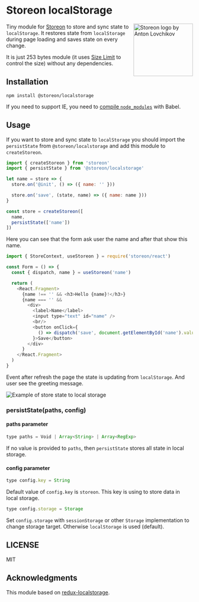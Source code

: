 # Storeon localStorage

<img src="https://storeon.github.io/storeon/logo.svg" align="right"
     alt="Storeon logo by Anton Lovchikov" width="160" height="142">

Tiny module for [Storeon] to store and sync state to `localStorage`. It restores state from `localStorage` during page loading and saves state on every change.

It is just 253 bytes module (it uses [Size Limit] to control the size) without any dependencies.

[Size Limit]: https://github.com/ai/size-limit
[Storeon]: https://github.com/storeon/storeon

## Installation

```
npm install @storeon/localstorage
```

If you need to support IE, you need to [compile `node_modules`] with Babel.

[compile `node_modules`]: https://developer.epages.com/blog/coding/how-to-transpile-node-modules-with-babel-and-webpack-in-a-monorepo/

## Usage

If you want to store and sync state to `localStorage` you should import the `persistState` from `@storeon/localstorage` and add this module to `createStoreon`.

```js
import { createStoreon } from 'storeon'
import { persistState } from '@storeon/localstorage'

let name = store => {
  store.on('@init', () => ({ name: '' }))

  store.on('save', (state, name) => ({ name: name }))
}

const store = createStoreon([
  name,
  persistState(['name'])
])
```

Here you can see that the form ask user the name and after that show this name.

```js
import { StoreContext, useStoreon } = require('storeon/react')

const Form = () => {
  const { dispatch, name } = useStoreon('name')

  return (
    <React.Fragment>
      {name !== '' && <h3>Hello {name}!</h3>}
      {name === '' &&
        <div>
          <label>Name</label>
          <input type="text" id="name" />
          <br/>
          <button onClick={
            () => dispatch('save', document.getElementById('name').value)
          }>Save</button>
        </div>
      }
    </React.Fragment>
  )
}
```

Event after refresh the page the state is updating from `localStorage`. And user see the greeting message.

![Example of store state to local storage](example.gif)

### persistState(paths, config)

#### paths parameter

```js
type paths = Void | Array<String> | Array<RegExp>
```

If no value is provided to `paths`, then `persistState` stores all state in local storage.

#### config parameter

```js
type config.key = String
```

Default value of `config.key` is `storeon`. This key is using to store data in local storage.

```js
type config.storage = Storage
```

Set `config.storage` with `sessionStorage` or other `Storage` implementation to change storage target. Otherwise `localStorage` is used (default).

## LICENSE

MIT

## Acknowledgments

This module based on [redux-localstorage](https://github.com/elgerlambert/redux-localstorage).
